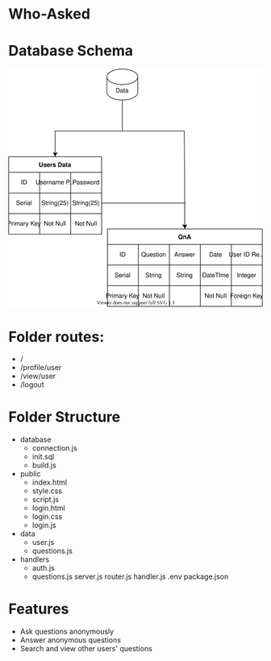 # Who-Asked

# Database Schema
<img src = "https://github.com/WebAhead12/Who-Asked/blob/main/Database.svg"> </img>

# Folder routes:
- /
- /profile/user
- /view/user
- /logout

# Folder Structure
- database
	- connection.js
	- init.sql
	- build.js
- public
	- index.html
	- style.css
	- script.js
	- login.html
	- login.css
	- login.js
- data
	- user.js
	- questions.js
- handlers
	- auth.js
	- questions.js
server.js
router.js
handler.js
.env
package.json

# Features
- Ask questions anonymously
- Answer anonymous questions
- Search and view other users' questions 
